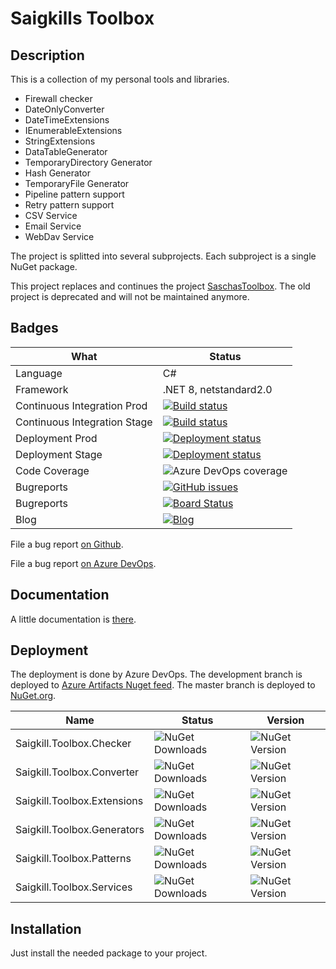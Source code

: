 # Saigkills Toolbox

## Description
This is a collection of my personal tools and libraries.

* Firewall checker
* DateOnlyConverter
* DateTimeExtensions
* IEnumerableExtensions
* StringExtensions
* DataTableGenerator
* TemporaryDirectory Generator
* Hash Generator
* TemporaryFile Generator
* Pipeline pattern support
* Retry pattern support
* CSV Service
* Email Service
* WebDav Service

The project is splitted into several subprojects. Each subproject is a single NuGet package.

This project replaces and continues the project [SaschasToolbox](https://www.nuget.org/packages/SaschaManns.SaschasToolbox/). The old project is deprecated and will not be maintained anymore.

## Badges

|What|Status|
|---|---|
|Language|C#|
|Framework|.NET 8, netstandard2.0 |
|Continuous Integration Prod | [![Build status](https://dev.azure.com/saigkill/Saigkill.Toolbox/_apis/build/status/Saigkill.Toolbox-.NET%20Desktop-CI-Prod)](https://dev.azure.com/saigkill/Saigkill.Toolbox/_build/latest?definitionId=65)|
|Continuous Integration Stage | [![Build status](https://dev.azure.com/saigkill/Saigkill.Toolbox/_apis/build/status/Saigkill.Toolbox-.NET%20Desktop-CI-Stage)](https://dev.azure.com/saigkill/Saigkill.Toolbox/_build/latest?definitionId=66) |
|Deployment Prod | [![Deployment status](https://vsrm.dev.azure.com/saigkill/_apis/public/Release/badge/820066de-bb64-4006-87d1-70ca26310c2f/1/1)](https://dev.azure.com/saigkill/Saigkill.Toolbox/_release?_a=releases&view=mine&definitionId=1) |
|Deployment Stage | [![Deployment status](https://vsrm.dev.azure.com/saigkill/_apis/public/Release/badge/820066de-bb64-4006-87d1-70ca26310c2f/2/2)](https://dev.azure.com/saigkill/Saigkill.Toolbox/_release?_a=releases&view=mine&definitionId=2) |
|Code Coverage|![Azure DevOps coverage](https://img.shields.io/azure-devops/coverage/saigkill/Saigkill.Toolbox/66) |
|Bugreports|[![GitHub issues](https://img.shields.io/github/issues/saigkill/SaschasToolbox)](https://github.com/saigkill/SaigkillsToolbox/issues)
|Bugreports|[![Board Status](https://dev.azure.com/saigkill/820066de-bb64-4006-87d1-70ca26310c2f/2988b49e-078f-47a8-810c-f179fa8efa81/_apis/work/boardbadge/745fc052-256a-4941-9d95-ee0e344b0563)](https://dev.azure.com/saigkill/820066de-bb64-4006-87d1-70ca26310c2f/_boards/board/t/2988b49e-078f-47a8-810c-f179fa8efa81/Stories/)|
|Blog|[![Blog](https://img.shields.io/badge/Blog-Saigkill-blue)](https://saschamanns.de)|

File a bug report [on Github](https://github.com/saigkill/SaigkillsToolbox/issues?q=sort%3Aupdated-desc+is%3Aissue+is%3Aopen).

File a bug report [on Azure DevOps](https://dev.azure.com/saigkill/Saigkill.Toolbox/_workitems/recentlyupdated/).

## Documentation
A little documentation is [there](https://dev.azure.com/saigkill/Saigkill.Toolbox/_wiki/wikis/Saigkill.Toolbox.wiki/6/Main-Site).

## Deployment

The deployment is done by Azure DevOps. 
The development branch is deployed to [Azure Artifacts Nuget feed](https://pkgs.dev.azure.com/saigkill/Saigkill.Toolbox/_packaging/SaigkillsToolbox-Stage/nuget/v3/index.json).
The master branch is deployed to [NuGet.org](https://www.nuget.org/packages?q=saigkill.toolbox).

|Name|Status|Version|
|---|---|---|
|Saigkill.Toolbox.Checker | ![NuGet Downloads](https://img.shields.io/nuget/dt/Saigkill.Toolbox.Checker) | ![NuGet Version](https://img.shields.io/nuget/v/Saigkill.Toolbox.Checker) |
|Saigkill.Toolbox.Converter | ![NuGet Downloads](https://img.shields.io/nuget/dt/Saigkill.Toolbox.Converter) | ![NuGet Version](https://img.shields.io/nuget/v/Saigkill.Toolbox.Converter) |
|Saigkill.Toolbox.Extensions | ![NuGet Downloads](https://img.shields.io/nuget/dt/Saigkill.Toolbox.Extensions) | ![NuGet Version](https://img.shields.io/nuget/v/Saigkill.Toolbox.Extensions) |
|Saigkill.Toolbox.Generators | ![NuGet Downloads](https://img.shields.io/nuget/dt/Saigkill.Toolbox.Generators) | ![NuGet Version](https://img.shields.io/nuget/v/Saigkill.Toolbox.Generators) |
|Saigkill.Toolbox.Patterns | ![NuGet Downloads](https://img.shields.io/nuget/dt/Saigkill.Toolbox.Patterns) | ![NuGet Version](https://img.shields.io/nuget/v/Saigkill.Toolbox.Patterns) |
|Saigkill.Toolbox.Services | ![NuGet Downloads](https://img.shields.io/nuget/dt/Saigkill.Toolbox.Services) | ![NuGet Version](https://img.shields.io/nuget/v/Saigkill.Toolbox.Services) |


## Installation
Just install the needed package to your project.
